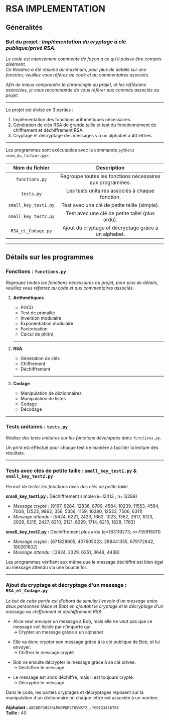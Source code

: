 # RSA IMPLEMENTATION

## __Généralités__

### __But du projet :__ *Implémentation du cryptage à clé publique/privé RSA.*

*Le code est intensément commenté de façon à ce qu'il puisse être compris aisément. \
Ce Readme a été résumé au maximum, pour plus de détails sur une fonction, veuillez vous référez au code et au commentaires associés.*

*Afin de mieux comprendre la chronologie du projet, et les réfléxions associées, je vous recommande de vous référer aux commits associés au projet.*

---

Le projet est divisé en 3 parties :

1. Implémentation des fonctions arithmétiques nécessaires.
2. Génération de clés RSA de grande taille et test du fonctionnement de chiffrement et déchiffrement RSA.
3. Cryptage et décryptage des messages via un alphabet à 40 lettres.

---

Les programmes sont exécutables avec la commande `python3 <nom_du_fichier.py>`.

|Nom du fichier|Description|
|:---:|:---:|
|`functions.py`|Regroupe toutes les fonctions nécessaires aux programmes.|
|`tests.py`|Les tests unitaires associés à chaque fonction.|
|`small_key_test1.py`|Test avec une clé de petite taille (simple).|
|`small_key_test2.py`|Test avec une clé de petite tailel (plus ardu).|
|`RSA_et_Codage.py`|Ajout du cryptage et décryptage grâce à un alphabet.|

---

## __Détails sur les programmes__

### __Fonctions :__ `functions.py`

*Regroupe toutes les fonctions nécessaires au projet, pour plus de détails, veuillez vous réferrez au code et aux commentaires associés.*

1. __Arithmétiques__
    - PGCD
    - Test de primalité
    - Inversion modulaire
    - Exponentiation modulaire
    - Factorisation
    - Calcul de phi(n)
    ---

2. __RSA__
    - Génération de clés
    - Chiffrement
    - Déchiffrement
    ---

3. __Codage__
    - Manipulation de dictionnaires
    - Manipulation de listes
    - Codage
    - Décodage

---

### __Tests unitaires :__ `tests.py`

*Réalise des tests unitaires sur les fonctions développés dans `functions.py`.*

Un print est effectué pour chaque test de manière à faciliter la lecture des résultats.

---

### __Tests avec clés de petite taille :__ `small_key_test1.py` & `small_key_test2.py`

*Permet de tester les fonctions avec des clés de petite taille.*

__small_key_test1.py :__ Déchiffrement simple (e=12413 ; n=13289)

- *Message crypté :* [9197, 6284, 12836, 8709, 4584, 10239, 11553, 4584, 7008, 12523, 9862, 356, 5356, 1159, 10280, 12523, 7506, 6311]
- *Message attendu :* [5424, 6221, 2423, 1662, 1023, 1362, 2917, 1023, 2028, 6215, 2427, 6210, 2121, 6229, 1714, 6215, 1828, 1762]

__small_key_test2.py :__ Déchiffrement plus ardu (e=163119273; n=755918011)

- *Message crypté :* [671828605, 407505023, 288441355, 679172842, 180261802]
- *Message attendu :* [3924, 2329, 6251, 3649, 4438]

Les programmes vérifient eux même que le message déchiffré est bien égal au message attendu via une boucle for.

---

### __Ajout du cryptage et décryptage d'un message :__ `RSA_et_Codage.py`

*Le but de cette partie est d'abord de simuler l'envoie d'un message entre deux personnes (Alice et Bob) en ajoutant le cryptage et le décryptage d'un message au chiffrement et déchiffrement RSA.*

- Alice veut envoyer un message à Bob, mais elle ne veut pas que ce message soit lisible par n'importe qui.\
    -> Crypter un message grâce à un alphabet

- Elle va donc crypter son message grâce à la clé publique de Bob, et lui envoyer.\
    -> Chiffrer le message crypté

- Bob va ensuite décrypter le message grâce à sa clé privée.\
    -> Déchiffrer le message

- Le message est alors déchiffré, mais il est toujours crypté.\
    -> Décrypter le message.

Dans le code, les parties cryptages et décryptages reposent sur la manipulation d'un dictionnaire où chaque lettre est associée à un nombre.

__Alphabet :__ `ABCDEFGHIJKLMNOPQRSTUVWXYZ_.?€0123456789` \
__Taille :__ 40
